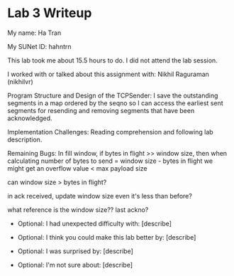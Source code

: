 Lab 3 Writeup
=============

My name: Ha Tran

My SUNet ID: hahntrn

This lab took me about 15.5 hours to do. I did not attend the lab session.

I worked with or talked about this assignment with: Nikhil Raguraman (nikhilvr)

Program Structure and Design of the TCPSender:
I save the outstanding segments in a map ordered by the seqno so I can 
access the earliest sent segments for resending and removing segments
that have been acknowledged.


Implementation Challenges:
Reading comprehension and following lab description. 


Remaining Bugs:
In fill window, if bytes in flight >> window size, then when calculating
number of bytes to send = window size - bytes in flight we might get an
overflow value < max payload size 

can window size > bytes in flight?

in ack received, update window size even it's less than before?

what reference is the window size?? last ackno?

- Optional: I had unexpected difficulty with: [describe]

- Optional: I think you could make this lab better by: [describe]

- Optional: I was surprised by: [describe]

- Optional: I'm not sure about: [describe]
